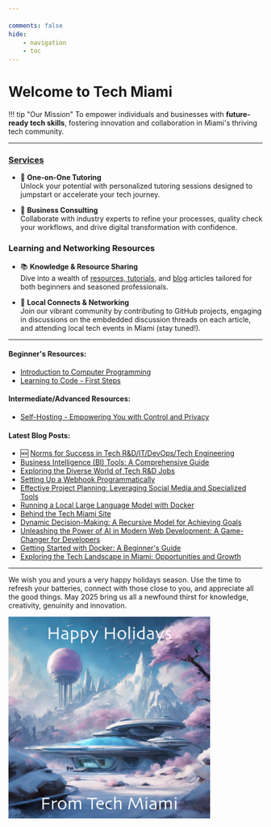 ```yaml
---

comments: false 
hide: 
    - navigation
    - toc
---
```


# Welcome to **Tech Miami**

!!! tip "Our Mission"
    To empower individuals and businesses with **future-ready tech skills**, fostering innovation and collaboration in Miami's thriving tech community.
___

### [Services](services.md)

<div class="grid cards" markdown>

- :tada: **One-on-One Tutoring**  
  Unlock your potential with personalized tutoring sessions designed to jumpstart or accelerate your tech journey.

- :briefcase: **Business Consulting**  
  Collaborate with industry experts to refine your processes, quality check your workflows, and drive digital transformation with confidence.

</div>

### Learning and Networking Resources

<div class="grid cards" markdown>

- :books: **Knowledge & Resource Sharing**  
  Dive into a wealth of [resources, tutorials](types-of-programming.md), and [blog](blog/index.md) articles tailored for both beginners and seasoned professionals.

- :handshake: **Local Connects & Networking**  
  Join our vibrant community by contributing to GitHub projects, engaging in discussions on the embdedded discussion threads on each article, and attending local tech events in Miami (stay tuned!).

</div>

___




#### Beginner's Resources:  
- [Introduction to Computer Programming](types-of-programming.md)
- [Learning to Code - First Steps](beginning-to-code.md)

#### Intermediate/Advanced Resources:  
- [Self-Hosting - Empowering You with Control and Privacy](self-hosting.md)


#### Latest Blog Posts: 
- :new: [Norms for Success in Tech R&D/IT/DevOps/Tech Engineering](blog/posts/norms-for-success.md) 
- [Business Intelligence (BI) Tools: A Comprehensive Guide](blog/posts/bi-tools.md)
- [Exploring the Diverse World of Tech R&D Jobs](blog/posts/jobs-tech-rd.md)
- [Setting Up a Webhook Programmatically](blog/posts/setting-up-a-webhook.md)
- [Effective Project Planning: Leveraging Social Media and Specialized Tools](blog/posts/tools-for-project-management.md)
- [Running a Local Large Language Model with Docker](blog/posts/llm-docker-container.md)
- [Behind the Tech Miami Site](blog/posts/behind-the-site.md)
- [Dynamic Decision-Making: A Recursive Model for Achieving Goals](blog/posts/decision-model.md)
- [Unleashing the Power of AI in Modern Web Development: A Game-Changer for Developers](blog/posts/ai-today.md)
- [Getting Started with Docker: A Beginner's Guide](blog/posts/getting-started-with-docker.md)
- [Exploring the Tech Landscape in Miami: Opportunities and Growth](blog/posts/who-we-are.md)


___
 
We wish you and yours a very happy holidays season. Use the time to refresh your batteries, connect with those close to you, and appreciate all the good things. May 2025 bring us all a newfound thirst for knowledge, creativity, genuinity and innovation.

<img src="assets/happy_holidays.png" alt="Happy Holidays" width="400" />





